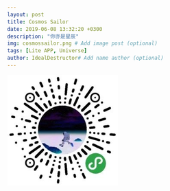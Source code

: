 ```yaml
---
layout: post
title: Cosmos Sailor
date: 2019-06-08 13:32:20 +0300
description: "你亦是星辰"
img: cosmossailor.png # Add image post (optional)
tags: [Lite APP, Universe]
author: IdealDestructor# Add name author (optional)
---
```

![img](/assets/img/cosmosqrcode.png)